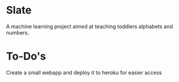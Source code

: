 # Slate
A machine learning project aimed at teaching toddlers alphabets and numbers.
# To-Do's
Create a small webapp and deploy it to heroku for easier access
